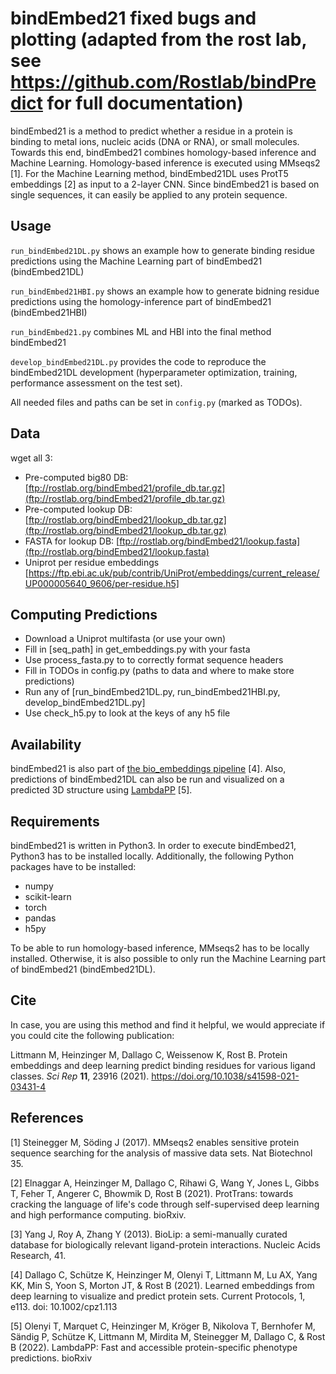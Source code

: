 # bindEmbed21 fixed bugs and plotting (adapted from the rost lab, see https://github.com/Rostlab/bindPredict for full documentation)

bindEmbed21 is a method to predict whether a residue in a protein is binding to metal ions, nucleic acids (DNA or RNA), or small molecules. Towards this end, bindEmbed21 combines homology-based inference and Machine Learning. Homology-based inference is executed using MMseqs2 [1]. For the Machine Learning method, bindEmbed21DL uses ProtT5 embeddings [2] as input to a 2-layer CNN. Since bindEmbed21 is based on single sequences, it can easily be applied to any protein sequence.

## Usage

`run_bindEmbed21DL.py` shows an example how to generate binding residue predictions using the Machine Learning part of bindEmbed21 (bindEmbed21DL)

`run_bindEmbed21HBI.py` shows an example how to generate bidning residue predictions using the homology-inference part of bindEmbed21 (bindEmbed21HBI)

`run_bindEmbed21.py` combines ML and HBI into the final method bindEmbed21

`develop_bindEmbed21DL.py` provides the code to reproduce the bindEmbed21DL development (hyperparameter optimization, training, performance assessment on the test set).

All needed files and paths can be set in `config.py` (marked as TODOs).

## Data

wget all 3:

* Pre-computed big80 DB: [ftp://rostlab.org/bindEmbed21/profile_db.tar.gz](ftp://rostlab.org/bindEmbed21/profile_db.tar.gz)
* Pre-computed lookup DB: [ftp://rostlab.org/bindEmbed21/lookup_db.tar.gz](ftp://rostlab.org/bindEmbed21/lookup_db.tar.gz)
* FASTA for lookup DB: [ftp://rostlab.org/bindEmbed21/lookup.fasta](ftp://rostlab.org/bindEmbed21/lookup.fasta)
* Uniprot per residue embeddings [https://ftp.ebi.ac.uk/pub/contrib/UniProt/embeddings/current_release/UP000005640_9606/per-residue.h5]

## Computing Predictions

* Download a Uniprot multifasta (or use your own)
* Fill in [seq_path] in get_embeddings.py with your fasta
* Use process_fasta.py to to correctly format sequence headers
* Fill in TODOs in config.py (paths to data and where to make store predictions)
* Run any of [run_bindEmbed21DL.py, run_bindEmbed21HBI.py, develop_bindEmbed21DL.py]
* Use check_h5.py to look at the keys of any h5 file

## Availability

bindEmbed21 is also part of [the bio_embeddings pipeline](https://github.com/sacdallago/bio_embeddings) [4]. Also, predictions of bindEmbed21DL can also be run and visualized on a predicted 3D structure using [LambdaPP](https://embed.predictprotein.org/) [5].  

## Requirements

bindEmbed21 is written in Python3. In order to execute bindEmbed21, Python3 has to be installed locally. Additionally, the following Python packages have to be installed:
- numpy
- scikit-learn
- torch
- pandas
- h5py

To be able to run homology-based inference, MMseqs2 has to be locally installed. Otherwise, it is also possible to only run the Machine Learning part of bindEmbed21 (bindEmbed21DL).

## Cite

In case, you are using this method and find it helpful, we would appreciate if you could cite the following publication:

Littmann M, Heinzinger M, Dallago C, Weissenow K, Rost B. Protein embeddings and deep learning predict binding residues for various ligand classes. *Sci Rep* **11**, 23916 (2021). https://doi.org/10.1038/s41598-021-03431-4


## References
[1] Steinegger M, Söding J (2017). MMseqs2 enables sensitive protein sequence searching for the analysis of massive data sets. Nat Biotechnol 35.

[2] Elnaggar A, Heinzinger M, Dallago C, Rihawi G, Wang Y, Jones L, Gibbs T, Feher T, Angerer C, Bhowmik D, Rost B (2021). ProtTrans: towards cracking the language of life's code through self-supervised deep learning and high performance computing. bioRxiv.

[3] Yang J, Roy A, Zhang Y (2013). BioLip: a semi-manually curated database for biologically relevant ligand-protein interactions. Nucleic Acids Research, 41.

[4] Dallago C, Schütze K, Heinzinger M, Olenyi T, Littmann M, Lu AX, Yang KK, Min S, Yoon S, Morton JT, & Rost B (2021). Learned embeddings from deep learning to visualize and predict protein sets. Current Protocols, 1, e113. doi: 10.1002/cpz1.113

[5] Olenyi T, Marquet C, Heinzinger M, Kröger B, Nikolova T, Bernhofer M, Sändig P, Schütze K, Littmann M, Mirdita M, Steinegger M, Dallago C, & Rost B (2022). LambdaPP: Fast and accessible protein-specific phenotype predictions. bioRxiv
